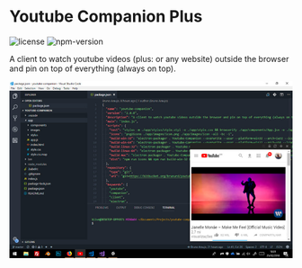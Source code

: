 # Youtube Companion Plus

![license][license-badge]
![npm-version][npm-version]

A client to watch youtube videos (plus: or any website) outside the browser and pin on top of everything (always on top).

![Screenshot][screenshot]

[screenshot]: public/images/screenshot.jpg
[license-badge]: https://img.shields.io/github/license/brunurd/youtube-companion-plus
[npm-version]: https://img.shields.io/github/package-json/v/brunurd/youtube-companion-plus
